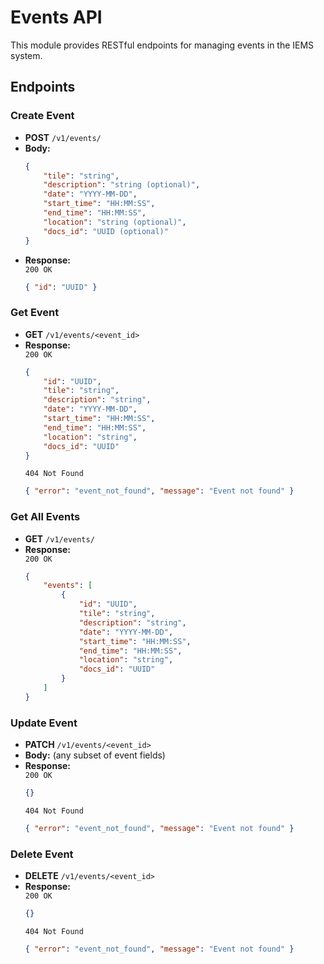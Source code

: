 # Events API

This module provides RESTful endpoints for managing events in the IEMS system.

## Endpoints

### Create Event

- **POST** `/v1/events/`
- **Body:**  
    ```json
    {
        "tile": "string",
        "description": "string (optional)",
        "date": "YYYY-MM-DD",
        "start_time": "HH:MM:SS",
        "end_time": "HH:MM:SS",
        "location": "string (optional)",
        "docs_id": "UUID (optional)"
    }
    ```
- **Response:**  
    `200 OK`  
    ```json
    { "id": "UUID" }
    ```

### Get Event

- **GET** `/v1/events/<event_id>`
- **Response:**  
    `200 OK`  
    ```json
    {
        "id": "UUID",
        "tile": "string",
        "description": "string",
        "date": "YYYY-MM-DD",
        "start_time": "HH:MM:SS",
        "end_time": "HH:MM:SS",
        "location": "string",
        "docs_id": "UUID"
    }
    ```
    `404 Not Found`  
    ```json
    { "error": "event_not_found", "message": "Event not found" }
    ```

### Get All Events

- **GET** `/v1/events/`
- **Response:**  
    `200 OK`  
    ```json
    {
        "events": [
            {
                "id": "UUID",
                "tile": "string",
                "description": "string",
                "date": "YYYY-MM-DD",
                "start_time": "HH:MM:SS",
                "end_time": "HH:MM:SS",
                "location": "string",
                "docs_id": "UUID"
            }
        ]
    }
    ```

### Update Event

- **PATCH** `/v1/events/<event_id>`
- **Body:** (any subset of event fields)
- **Response:**  
    `200 OK`  
    ```json
    {}
    ```
    `404 Not Found`  
    ```json
    { "error": "event_not_found", "message": "Event not found" }
    ```

### Delete Event

- **DELETE** `/v1/events/<event_id>`
- **Response:**  
    `200 OK`  
    ```json
    {}
    ```
    `404 Not Found`  
    ```json
    { "error": "event_not_found", "message": "Event not found" }
    ```
